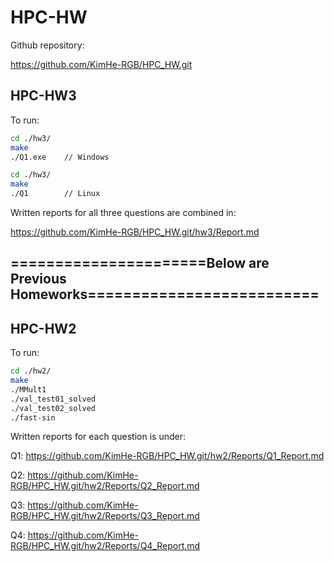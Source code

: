 # HPC-HW

Github repository:

<https://github.com/KimHe-RGB/HPC_HW.git>

## HPC-HW3

To run:

```bash
cd ./hw3/
make
./Q1.exe    // Windows
```

```bash
cd ./hw3/
make
./Q1        // Linux
```

Written reports for all three questions are combined in:

<https://github.com/KimHe-RGB/HPC_HW.git/hw3/Report.md>

## ======================Below are Previous Homeworks==========================

## HPC-HW2

To run:

```bash
cd ./hw2/
make
./MMult1
./val_test01_solved
./val_test02_solved
./fast-sin
```

Written reports for each question is under:

Q1:
    <https://github.com/KimHe-RGB/HPC_HW.git/hw2/Reports/Q1_Report.md>

Q2:
    <https://github.com/KimHe-RGB/HPC_HW.git/hw2/Reports/Q2_Report.md>

Q3:
    <https://github.com/KimHe-RGB/HPC_HW.git/hw2/Reports/Q3_Report.md>

Q4:
    <https://github.com/KimHe-RGB/HPC_HW.git/hw2/Reports/Q4_Report.md>
